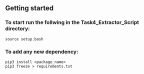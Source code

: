 ## Getting started

### To start run the follwing in the Task4_Extractor_Script directory:

```
source setup.bash

```


### To add any new dependency:

```
pip3 install <package_name>
pip3 freeze > requirements.txt

```